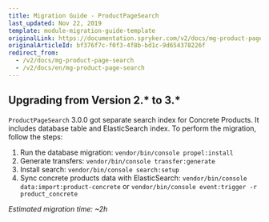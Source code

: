 ```yaml
---
title: Migration Guide - ProductPageSearch
last_updated: Nov 22, 2019
template: module-migration-guide-template
originalLink: https://documentation.spryker.com/v2/docs/mg-product-page-search
originalArticleId: bf376f7c-f0f3-4f8b-bd1c-9d654378226f
redirect_from:
  - /v2/docs/mg-product-page-search
  - /v2/docs/en/mg-product-page-search
---
```


## Upgrading from Version 2.* to 3.*
`ProductPageSearch` 3.0.0 got separate search index for Concrete Products. It includes database table and ElasticSearch index.
To perform the migration, follow the steps:

1. Run the database migration:
`vendor/bin/console propel:install`
2. Generate transfers:
`vendor/bin/console transfer:generate`
3. Install search:
`vendor/bin/console search:setup`
4. Sync concrete products data with ElasticSearch:
`vendor/bin/console data:import:product-concrete`
or
`vendor/bin/console event:trigger -r product_concrete`

_Estimated migration time: ~2h_

<!-- Last review date: Mar 13, 2019 by Stanislav Matveyev, Oksana Karasyova -->
